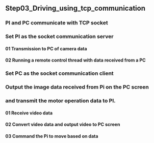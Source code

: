 ## Step03_Driving_using_tcp_communication
### PI and PC communicate with TCP socket
### Set PI as the socket communication server
####  01 Transmission to PC of camera data
####  02 Running a remote control thread with data received from a PC

### Set PC as the socket communication client
### Output the image data received from Pi on the PC screen
### and transmit the motor operation data to PI.
####  01 Receive video data
####  02 Convert video data and output video to PC screen
####  03 Command the Pi to move based on data


